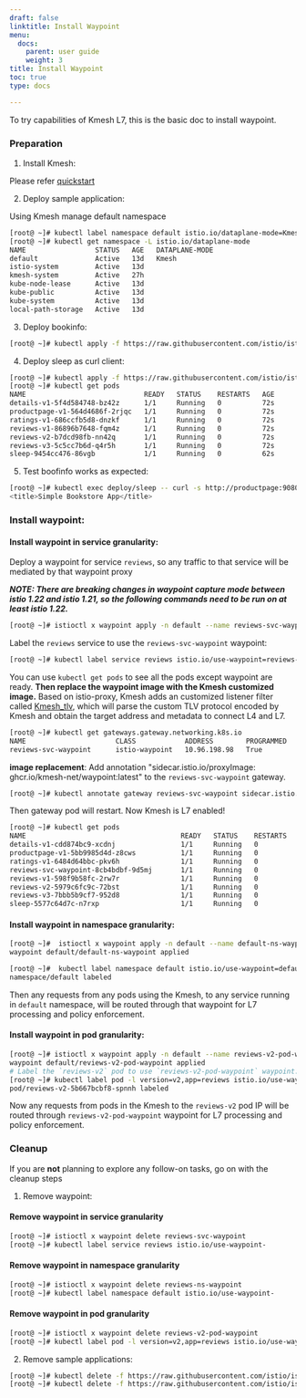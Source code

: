```yaml
---
draft: false
linktitle: Install Waypoint
menu:
  docs:
    parent: user guide
    weight: 3
title: Install Waypoint
toc: true
type: docs

---
```


To try capabilities of Kmesh L7, this is the basic doc to install waypoint.

### Preparation

1. Install Kmesh:

Please refer [quickstart](https://kmesh.net/en/docs/setup/quickstart/)

2. Deploy sample application:

Using Kmesh manage default namespace

```bash
[root@ ~]# kubectl label namespace default istio.io/dataplane-mode=Kmesh
[root@ ~]# kubectl get namespace -L istio.io/dataplane-mode
NAME                 STATUS   AGE   DATAPLANE-MODE
default              Active   13d   Kmesh
istio-system         Active   13d   
kmesh-system         Active   27h   
kube-node-lease      Active   13d   
kube-public          Active   13d   
kube-system          Active   13d   
local-path-storage   Active   13d   
```

3. Deploy bookinfo:

```bash
[root@ ~]# kubectl apply -f https://raw.githubusercontent.com/istio/istio/release-1.21/samples/bookinfo/platform/kube/bookinfo.yaml
```

4. Deploy sleep as curl client:

```bash
[root@ ~]# kubectl apply -f https://raw.githubusercontent.com/istio/istio/release-1.21/samples/sleep/sleep.yaml
[root@ ~]# kubectl get pods
NAME                             READY   STATUS    RESTARTS   AGE
details-v1-5f4d584748-bz42z      1/1     Running   0          72s
productpage-v1-564d4686f-2rjqc   1/1     Running   0          72s
ratings-v1-686ccfb5d8-dnzkf      1/1     Running   0          72s
reviews-v1-86896b7648-fqm4z      1/1     Running   0          72s
reviews-v2-b7dcd98fb-nn42q       1/1     Running   0          72s
reviews-v3-5c5cc7b6d-q4r5h       1/1     Running   0          72s
sleep-9454cc476-86vgb            1/1     Running   0          62s
```

5. Test boofinfo works as expected:

```bash
[root@ ~]# kubectl exec deploy/sleep -- curl -s http://productpage:9080/ | grep -o "<title>.*</title>"
<title>Simple Bookstore App</title>
```

### Install waypoint:

#### Install waypoint in service granularity:

Deploy a waypoint for service `reviews`, so any traffic to that service will be mediated by that waypoint proxy

***NOTE: There are breaking changes in waypoint capture mode between istio 1.22 and istio 1.21, so the following commands need to be run on at least istio 1.22.***

```bash
[root@ ~]# istioctl x waypoint apply -n default --name reviews-svc-waypoint
```

Label the `reviews` service to use the `reviews-svc-waypoint` waypoint:

```bash
[root@ ~]# kubectl label service reviews istio.io/use-waypoint=reviews-svc-waypoint
```

You can use `kubectl get pods` to see all the pods except waypoint are ready. **Then replace the waypoint image with the Kmesh customized image.** Based on istio-proxy, Kmesh adds an customized listener filter called [Kmesh_tlv](https://github.com/kmesh-net/waypoint/tree/master/source/extensions/filters/listener/kmesh_tlv), which will parse the custom TLV protocol encoded by Kmesh and obtain the target address and metadata to connect L4 and L7.

```bash
[root@ ~]# kubectl get gateways.gateway.networking.k8s.io
NAME                      CLASS            ADDRESS        PROGRAMMED   AGE
reviews-svc-waypoint      istio-waypoint   10.96.198.98   True         30m
```

**image replacement**: Add annotation "sidecar.istio.io/proxyImage: ghcr.io/kmesh-net/waypoint:latest" to the `reviews-svc-waypoint` gateway.

```bash
[root@ ~]# kubectl annotate gateway reviews-svc-waypoint sidecar.istio.io/proxyImage=ghcr.io/kmesh-net/waypoint:latest
```

Then gateway pod will restart. Now Kmesh is L7 enabled!

```bash
[root@ ~]# kubectl get pods
NAME                                      READY   STATUS    RESTARTS   AGE
details-v1-cdd874bc9-xcdnj                1/1     Running   0          30m
productpage-v1-5bb9985d4d-z8cws           1/1     Running   0          30m
ratings-v1-6484d64bbc-pkv6h               1/1     Running   0          30m
reviews-svc-waypoint-8cb4bdbf-9d5mj       1/1     Running   0          30m
reviews-v1-598f9b58fc-2rw7r               1/1     Running   0          30m
reviews-v2-5979c6fc9c-72bst               1/1     Running   0          30m
reviews-v3-7bbb5b9cf7-952d8               1/1     Running   0          30m
sleep-5577c64d7c-n7rxp                    1/1     Running   0          30m
```


#### Install waypoint in namespace granularity:

```bash
[root@ ~]#  istioctl x waypoint apply -n default --name default-ns-waypoint
waypoint default/default-ns-waypoint applied

[root@ ~]#  kubectl label namespace default istio.io/use-waypoint=default-ns-waypoint
namespace/default labeled
```

Then any requests from any pods using the Kmesh, to any service running in `default` namespace, will be routed through that waypoint for L7 processing and policy enforcement.

#### Install waypoint in pod granularity:

```bash
[root@ ~]# istioctl x waypoint apply -n default --name reviews-v2-pod-waypoint
waypoint default/reviews-v2-pod-waypoint applied
# Label the `reviews-v2` pod to use `reviews-v2-pod-waypoint` waypoint.
[root@ ~]# kubectl label pod -l version=v2,app=reviews istio.io/use-waypoint=reviews-v2-pod-waypoint
pod/reviews-v2-5b667bcbf8-spnnh labeled
```

Now any requests from pods in the Kmesh to the `reviews-v2` pod IP will be routed through `reviews-v2-pod-waypoint` waypoint for L7 processing and policy enforcement.

### Cleanup

If you are **not** planning to explore any follow-on tasks, go on with the cleanup steps

1. Remove waypoint:

#### Remove waypoint in service granularity
```bash
[root@ ~]# istioctl x waypoint delete reviews-svc-waypoint
[root@ ~]# kubectl label service reviews istio.io/use-waypoint-
```
#### Remove waypoint in namespace granularity

```bash
[root@ ~]# istioctl x waypoint delete reviews-ns-waypoint
[root@ ~]# kubectl label namespace default istio.io/use-waypoint-
```

#### Remove waypoint in pod granularity

```bash
[root@ ~]# istioctl x waypoint delete reviews-v2-pod-waypoint
[root@ ~]# kubectl label pod -l version=v2,app=reviews istio.io/use-waypoint-
```

2. Remove sample applications:

```bash
[root@ ~]# kubectl delete -f https://raw.githubusercontent.com/istio/istio/release-1.21/samples/bookinfo/platform/kube/bookinfo.yaml
[root@ ~]# kubectl delete -f https://raw.githubusercontent.com/istio/istio/release-1.21/samples/sleep/sleep.yaml
```
